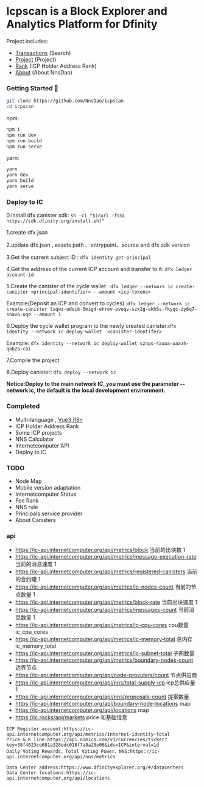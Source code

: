 # Icpscan is a Block Explorer and Analytics Platform for Dfinity


Project includes:

- [Transactions](https://icpscan.co/) (Search)
- [Project](https://icpscan.co/project) (Project)
- [Rank](https://icpscan.co/rank) (ICP Holder Address Rank)
- [About](https://icpscan.co/about) (About NnsDao)

### Getting Started 🚀

```sh
git clone https://github.com/NnsDao/icpscan
cd icpscan
```

npm:
```sh
npm i
npm run dev
npm run build
npm run serve
```

yarn:
```sh
yarn
yarn dev
yarn build
yarn serve
```

### Deploy to IC

0.install dfx canister sdk: `sh -ci "$(curl -fsSL https://sdk.dfinity.org/install.sh)"`

1.create dfx.json

2.update dfx.json , assets path 、entrypoint、source  and dfx  sdk version 

3.Get the current subject ID : `dfx identity get-principal`

4.Get the address of the current ICP account and transfer to it: `dfx ledger account-id`

5.Create the canister of the cycle wallet : `dfx ledger --network ic create-canister <principal-identifier> --amount <icp-tokens>`

Example(Deposit an ICP and convert to cycles) :`dfx ledger --network ic create-canister tsqwz-udeik-5migd-ehrev-pvoqv-szx2g-akh5s-fkyqc-zy6q7-snav6-uqe --amount 1`

6.Deploy the cycle wallet program to the newly created canister:`dfx identity --network ic deploy-wallet  <canister-identifer> `

Example: `dfx identity --network ic deploy-wallet sznps-4aaaa-aaaah-qab2a-cai`

7.Compile the project

8.Deploy canister:  `dfx deploy --network ic`

**Notice:Deploy to the main network IC, you must use the parameter --network ic, the default is the local development environment.**

### Completed

+ Multi-language , [Vue3 i18n](https://github.com/intlify/vue-i18n-next)
+ ICP Holder Address Rank
+ Some ICP projects
+ NNS Calculator
+ Internetcomputer API
+ Deploy to IC

### TODO

+ Node Map
+ Mobile version adaptation
+ Internetcomputer Status
+ Fee Rank
+ NNS rule
+ Principals  service provider
+ About Canisters 

### api

+ https://ic-api.internetcomputer.org/api/metrics/block 当前的出块数  1
+ https://ic-api.internetcomputer.org/api/metrics/message-execution-rate 当前的消息速度 1
+ https://ic-api.internetcomputer.org/api/metrics/registered-canisters 当前的合约罐 1
+ https://ic-api.internetcomputer.org/api/metrics/ic-nodes-count  当前的节点数量  1
+ https://ic-api.internetcomputer.org/api/metrics/block-rate  当前出块速度  1
+ https://ic-api.internetcomputer.org/api/metrics/messages-count  当前消息数量 1
+ https://ic-api.internetcomputer.org/api/metrics/ic-cpu-cores cpu数量 ic_cpu_cores 
+ https://ic-api.internetcomputer.org/api/metrics/ic-memory-total 总内存  ic_memory_total
+ https://ic-api.internetcomputer.org/api/metrics/ic-subnet-total 子网数量
+ https://ic-api.internetcomputer.org/api/metrics/boundary-nodes-count  边界节点
+ https://ic-api.internetcomputer.org/api/node-providers/count 节点供应商 
+ https://ic-api.internetcomputer.org/api/nns/total-supply-icp icp总供应量  1
+ https://ic-api.internetcomputer.org/api/nns/proposals-count 提案数量
+ https://ic-api.internetcomputer.org/api/boundary-node-locations map
+ https://ic-api.internetcomputer.org/api/locations map 
+ https://ic.rocks/api/markets price 和基础信息

```
ICP Register account:https://ic-api.internetcomputer.org/api/metrics/internet-identity-total
Price & K line:https://api.nomics.com/v1/currencies/ticker?key=38f4023ce681a328edc018f7a8a28e06&ids=ICP&interval=1d
Daily Voting Rewards、Total Voting Power、NNS:https://ic-api.internetcomputer.org/api/nns/metrics

Data Center address:https://www.dfinityexplorer.org/#/datacenters
Data Center locations:https://ic-api.internetcomputer.org/api/locations

```